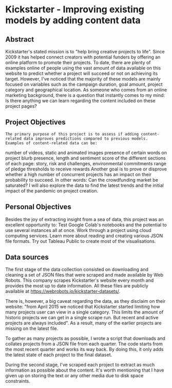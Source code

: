 # Kickstarter - Improving existing models by adding content data

## Abstract
Kickstarter's stated mission is to "help bring creative projects to life". Since 2009 it has helped connect creators with potential funders by offering an online platform to promote their projects.
	To date, there are plenty of examples online of people using the vast amount of data available on this website to predict whether a project will succeed or not on achieving its target. However, I've noticed that the majority of these models are mainly focused on variables such as the campaign duration, goal amount, project category and geographical location.
	As someone who comes from an online marketing background, there is a question that instantly comes to my mind: Is there anything we can learn regarding the content included on these project pages?

## Project Objectives
	The primary purpose of this project is to assess if adding content-related data improves predictions compared to previous models. Examples of content-related data can be: 
number of videos, static and animated images
 presence of certain words on project blurb
 presence, length and sentiment score of the different sections of each page: story, risk and challenges, environmental commitments
range of pledge thresholds to receive rewards
	Another goal is to prove or disprove whether a high number of concurrent projects has an impact on their probability to succeed. In other words: Can the crowdfunding market be saturated?
	I will also explore the data to find the latest trends and the initial impact of the pandemic on project creation.

## Personal Objectives
Besides the joy of extracting insight from a sea of data, this project was an excellent opportunity to:
Test Google Colab's notebooks and the potential to use several instances all at once.
Work through a project using cloud computing services.
Learn more about reading and creating various JSON file formats.
Try out Tableau Public to create most of the visualisations.

## Data sources
The first stage of the data collection consisted on downloading and cleaning a set of JSON files that were scraped and made available by Web Robots. This company scrapes Kickstarter's website every month and provides the most up to date information. All these files are publicly available at https://webrobots.io/kickstarter-datasets/.

There is, however, a big caveat regarding the data, as they disclaim on their website: "from April 2015 we noticed that Kickstarter started limiting how many projects user can view in a single category. This limits the amount of historic projects we can get in a single scrape run. But recent and active projects are always included". As a result, many of the earlier projects are missing on the latest file.

To gather as many projects as possible, I wrote a script that downloads and collates projects from a JSON file from each quarter. The code starts from the most recent quarter and works its way back. By doing this, it only adds the latest state of each project to the final dataset.

During the second stage, I've scraped each project to extract as much information as possible about the content. It's worth mentioning that I have given up on storing the text or any other media due to disk space constraints.
